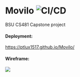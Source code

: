 # Movilo ![CI/CD](https://github.com/cs481-ekh/f22-viz-kids/workflows/CI/badge.svg)
BSU CS481 Capstone project


#### Deployment:
https://ptlux1517.github.io/Movilo/

#### Wireframe:
<img src="https://drive.google.com/uc?export=view&id=17jPsTX7J_bDDp0DaTn-C0XWKU70Gkpin">

